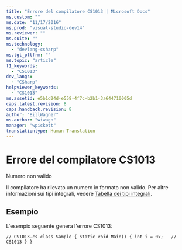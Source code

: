 ```yaml
---
title: "Errore del compilatore CS1013 | Microsoft Docs"
ms.custom: ""
ms.date: "11/17/2016"
ms.prod: "visual-studio-dev14"
ms.reviewer: ""
ms.suite: ""
ms.technology: 
  - "devlang-csharp"
ms.tgt_pltfrm: ""
ms.topic: "article"
f1_keywords: 
  - "CS1013"
dev_langs: 
  - "CSharp"
helpviewer_keywords: 
  - "CS1013"
ms.assetid: e5b1d24d-e558-4f7c-b2b1-3a644710005d
caps.latest.revision: 8
caps.handback.revision: 8
author: "BillWagner"
ms.author: "wiwagn"
manager: "wpickett"
translationtype: Human Translation
---
```

# Errore del compilatore CS1013
Numero non valido  
  
 Il compilatore ha rilevato un numero in formato non valido. Per altre informazioni sui tipi integrali, vedere [Tabella dei tipi integrali](../../csharp/language-reference/keywords/integral-types-table.md).  
  
## Esempio  
 L'esempio seguente genera l'errore CS1013:  
  
```  
// CS1013.cs class Sample { static void Main() { int i = 0x;   // CS1013 } }  
```